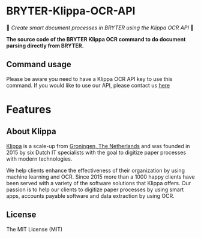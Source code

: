 # BRYTER-Klippa-OCR-API

:rocket: *Create smart document processes in BRYTER using the Klippa OCR API* :rocket:

**The source code of the BRYTER Klippa OCR command to do document parsing directly from BRYTER.**

## Command usage
Please be aware you need to have a Klippa OCR API key to use this command.
If you would like to use our API, please contact us [here](https://www.klippa.com/en/ocr/ocr-api)

# Features

## About Klippa

[Klippa](https://www.klippa.com/en) is a scale-up from [Groningen, The Netherlands](https://goo.gl/maps/CcCGaPTBz3u8noSd6) and was founded in 2015 by six Dutch IT specialists with the goal to digitize paper processes with modern technologies.

We help clients enhance the effectiveness of their organization by using machine learning and OCR. Since 2015 more than a 1000 happy clients have been served with a variety of the software solutions that Klippa offers. Our passion is to help our clients to digitize paper processes by using smart apps, accounts payable software and data extraction by using OCR.

## License

The MIT License (MIT)
